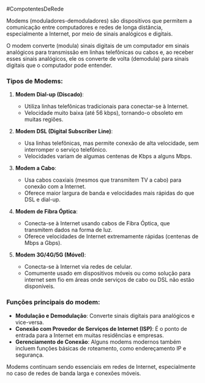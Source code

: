 #CompotentesDeRede 

Modems (moduladores-demoduladores) são dispositivos que permitem a comunicação entre computadores e redes de longa distância, especialmente a Internet, por meio de sinais analógicos e digitais. 

O modem converte (modula) sinais digitais de um computador em sinais analógicos para transmissão em linhas telefônicas ou cabos e, ao receber esses sinais analógicos, ele os converte de volta (demodula) para sinais digitais que o computador pode entender.

### Tipos de Modems:

1. **Modem Dial-up (Discado)**:
    
    - Utiliza linhas telefônicas tradicionais para conectar-se à Internet.
    - Velocidade muito baixa (até 56 kbps), tornando-o obsoleto em muitas regiões.
2. **Modem DSL (Digital Subscriber Line)**:
    
    - Usa linhas telefônicas, mas permite conexão de alta velocidade, sem interromper o serviço telefônico.
    - Velocidades variam de algumas centenas de Kbps a alguns Mbps.
3. **Modem a Cabo**:
    
    - Usa cabos coaxiais (mesmos que transmitem TV a cabo) para conexão com a Internet.
    - Oferece maior largura de banda e velocidades mais rápidas do que DSL e dial-up.
4. **Modem de Fibra Óptica**:
    
    - Conecta-se à Internet usando cabos de Fibra Óptica, que transmitem dados na forma de luz.
    - Oferece velocidades de Internet extremamente rápidas (centenas de Mbps a Gbps).
5. **Modem 3G/4G/5G (Móvel)**:
    
    - Conecta-se à Internet via redes de celular.
    - Comumente usado em dispositivos móveis ou como solução para internet sem fio em áreas onde serviços de cabo ou DSL não estão disponíveis.

### Funções principais do modem:

- **Modulação e Demodulação**: Converte sinais digitais para analógicos e vice-versa.
- **Conexão com Provedor de Serviços de Internet (ISP)**: É o ponto de entrada para a Internet em muitas residências e empresas.
- **Gerenciamento de Conexão**: Alguns modems modernos também incluem funções básicas de roteamento, como endereçamento IP e segurança.

Modems continuam sendo essenciais em redes de Internet, especialmente no caso de redes de banda larga e conexões móveis.